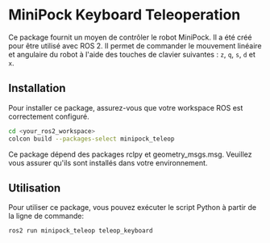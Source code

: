 # MiniPock Keyboard Teleoperation

Ce package fournit un moyen de contrôler le robot MiniPock. Il a été créé pour être utilisé avec ROS 2. Il permet de
commander le mouvement linéaire et angulaire du robot à l'aide des touches de clavier suivantes : `z`, `q`, `s`, `d` et `x`.

## Installation

Pour installer ce package, assurez-vous que votre workspace ROS est correctement configuré.

```bash
cd <your_ros2_workspace>
colcon build --packages-select minipock_teleop
```

Ce package dépend des packages rclpy et geometry_msgs.msg. Veuillez vous assurer qu'ils sont installés dans votre
environnement.

## Utilisation

Pour utiliser ce package, vous pouvez exécuter le script Python à partir de la ligne de commande:

```bash
ros2 run minipock_teleop teleop_keyboard
```
